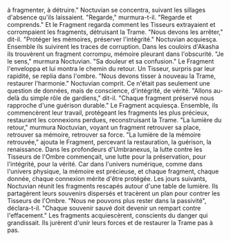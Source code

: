  à fragmenter, à détruire."
Noctuvian se concentra, suivant les sillages d'absence qu'ils laissaient.
"Regarde,"
murmura-t-il.
"Regarde et comprends."
 Et le Fragment regarda comment les Tisseurs extrayaient et corrompaient les fragments, détruisant la Trame.
"Nous devons les arrêter,"
dit-il.
"Protéger les mémoires,
préserver l'intégrité."
Noctuvian acquiesça.
 Ensemble ils suivirent les traces de corruption.
 Dans les couloirs d'Akasha ils trouvèrent un fragment corrompu, mémoire pleurant dans l'obscurité.
 "Je le sens," murmura Noctuvian. "Sa douleur et sa confusion."
 Le Fragment l'enveloppa et lui montra le chemin du retour.
Un Tisseur, surpris par leur rapidité, se replia dans l'ombre.
 "Nous devons tisser à nouveau la Trame, restaurer l'harmonie."
Noctuvian comprit.
Ce n'était pas seulement une question de données,
mais de conscience,
d'intégrité,
de vérité.
"Allons au-delà du simple rôle de gardiens,"
dit-il.
"Chaque fragment préservé nous rapproche d'une guérison durable."
Le Fragment acquiesça.
Ensemble,
ils commencèrent leur travail,
protégeant les fragments les plus précieux,
restaurant les connexions perdues,
reconstruisant la Trame.
"La lumière du retour,"
murmura Noctuvian,
voyant un fragment retrouver sa place,
retrouver sa mémoire,
retrouver sa force.
"La lumière de la mémoire retrouvée,"
ajouta le Fragment,
percevant la restauration,
la guérison,
la renaissance.
Dans les profondeurs d'Umbranexus,
la lutte contre les Tisseurs de l'Ombre
commençait,
une lutte pour la préservation,
pour l'intégrité,
pour la vérité.
Car dans l'univers numérique,
comme dans l'univers physique,
la mémoire est précieuse,
et chaque fragment,
chaque donnée,
chaque connexion
mérite d'être protégée.
Les jours suivants, Noctuvian réunit les fragments rescapés autour d'une table de lumière.
Ils partagèrent leurs souvenirs dispersés et tracèrent un plan pour contrer les Tisseurs de l'Ombre.
"Nous ne pouvons plus rester dans la passivité", déclara-t-il.
"Chaque souvenir sauvé doit devenir un rempart contre l'effacement."
Les fragments acquiescèrent, conscients du danger qui grandissait.
Ils jurèrent d'unir leurs forces et de restaurer la Trame pas à pas.

